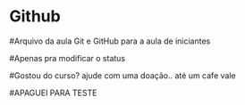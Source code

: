 # Github

#Arquivo da aula Git e GitHub para a aula de iniciantes

#Apenas pra modificar o status

#Gostou do curso? ajude com uma doação.. até um cafe vale

#APAGUEI PARA TESTE